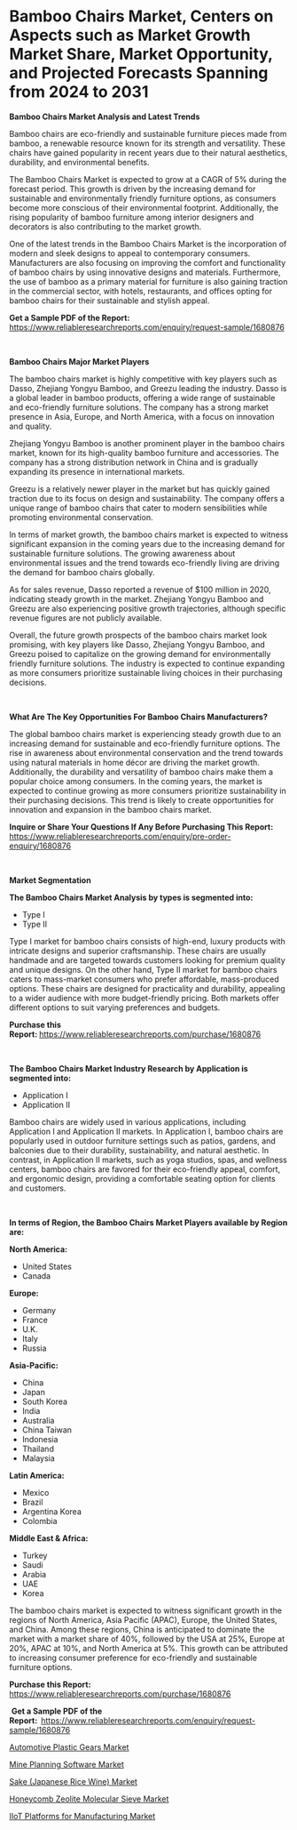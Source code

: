 <p><h1>Bamboo Chairs Market, Centers on Aspects such as Market Growth Market Share, Market Opportunity, and Projected Forecasts Spanning from 2024 to 2031</h1></p><p><strong>Bamboo Chairs Market Analysis and Latest Trends</strong></p>
<p><p>Bamboo chairs are eco-friendly and sustainable furniture pieces made from bamboo, a renewable resource known for its strength and versatility. These chairs have gained popularity in recent years due to their natural aesthetics, durability, and environmental benefits.</p><p>The Bamboo Chairs Market is expected to grow at a CAGR of 5% during the forecast period. This growth is driven by the increasing demand for sustainable and environmentally friendly furniture options, as consumers become more conscious of their environmental footprint. Additionally, the rising popularity of bamboo furniture among interior designers and decorators is also contributing to the market growth.</p><p>One of the latest trends in the Bamboo Chairs Market is the incorporation of modern and sleek designs to appeal to contemporary consumers. Manufacturers are also focusing on improving the comfort and functionality of bamboo chairs by using innovative designs and materials. Furthermore, the use of bamboo as a primary material for furniture is also gaining traction in the commercial sector, with hotels, restaurants, and offices opting for bamboo chairs for their sustainable and stylish appeal.</p></p>
<p><strong>Get a Sample PDF of the Report:&nbsp;</strong> <a href="https://www.reliableresearchreports.com/enquiry/request-sample/1680876">https://www.reliableresearchreports.com/enquiry/request-sample/1680876</a></p>
<p>&nbsp;</p>
<p><strong>Bamboo Chairs Major Market Players</strong></p>
<p><p>The bamboo chairs market is highly competitive with key players such as Dasso, Zhejiang Yongyu Bamboo, and Greezu leading the industry. Dasso is a global leader in bamboo products, offering a wide range of sustainable and eco-friendly furniture solutions. The company has a strong market presence in Asia, Europe, and North America, with a focus on innovation and quality.</p><p>Zhejiang Yongyu Bamboo is another prominent player in the bamboo chairs market, known for its high-quality bamboo furniture and accessories. The company has a strong distribution network in China and is gradually expanding its presence in international markets.</p><p>Greezu is a relatively newer player in the market but has quickly gained traction due to its focus on design and sustainability. The company offers a unique range of bamboo chairs that cater to modern sensibilities while promoting environmental conservation.</p><p>In terms of market growth, the bamboo chairs market is expected to witness significant expansion in the coming years due to the increasing demand for sustainable furniture solutions. The growing awareness about environmental issues and the trend towards eco-friendly living are driving the demand for bamboo chairs globally.</p><p>As for sales revenue, Dasso reported a revenue of $100 million in 2020, indicating steady growth in the market. Zhejiang Yongyu Bamboo and Greezu are also experiencing positive growth trajectories, although specific revenue figures are not publicly available.</p><p>Overall, the future growth prospects of the bamboo chairs market look promising, with key players like Dasso, Zhejiang Yongyu Bamboo, and Greezu poised to capitalize on the growing demand for environmentally friendly furniture solutions. The industry is expected to continue expanding as more consumers prioritize sustainable living choices in their purchasing decisions.</p></p>
<p>&nbsp;</p>
<p><strong>What Are The Key Opportunities For Bamboo Chairs Manufacturers?</strong></p>
<p><p>The global bamboo chairs market is experiencing steady growth due to an increasing demand for sustainable and eco-friendly furniture options. The rise in awareness about environmental conservation and the trend towards using natural materials in home décor are driving the market growth. Additionally, the durability and versatility of bamboo chairs make them a popular choice among consumers. In the coming years, the market is expected to continue growing as more consumers prioritize sustainability in their purchasing decisions. This trend is likely to create opportunities for innovation and expansion in the bamboo chairs market.</p></p>
<p><strong>Inquire or Share Your Questions If Any Before Purchasing This Report:</strong> <a href="https://www.reliableresearchreports.com/enquiry/pre-order-enquiry/1680876">https://www.reliableresearchreports.com/enquiry/pre-order-enquiry/1680876</a></p>
<p>&nbsp;</p>
<p><strong>Market Segmentation</strong></p>
<p><strong>The Bamboo Chairs Market Analysis by types is segmented into:</strong></p>
<p><ul><li>Type I</li><li>Type II</li></ul></p>
<p><p>Type I market for bamboo chairs consists of high-end, luxury products with intricate designs and superior craftsmanship. These chairs are usually handmade and are targeted towards customers looking for premium quality and unique designs. On the other hand, Type II market for bamboo chairs caters to mass-market consumers who prefer affordable, mass-produced options. These chairs are designed for practicality and durability, appealing to a wider audience with more budget-friendly pricing. Both markets offer different options to suit varying preferences and budgets.</p></p>
<p><strong>Purchase this Report:&nbsp;</strong><a href="https://www.reliableresearchreports.com/purchase/1680876">https://www.reliableresearchreports.com/purchase/1680876</a></p>
<p>&nbsp;</p>
<p><strong>The Bamboo Chairs Market Industry Research by Application is segmented into:</strong></p>
<p><ul><li>Application I</li><li>Application II</li></ul></p>
<p><p>Bamboo chairs are widely used in various applications, including Application I and Application II markets. In Application I, bamboo chairs are popularly used in outdoor furniture settings such as patios, gardens, and balconies due to their durability, sustainability, and natural aesthetic. In contrast, in Application II markets, such as yoga studios, spas, and wellness centers, bamboo chairs are favored for their eco-friendly appeal, comfort, and ergonomic design, providing a comfortable seating option for clients and customers.</p></p>
<p>&nbsp;</p>
<p><strong>In terms of Region, the Bamboo Chairs Market Players available by Region are:</strong></p>
<p>
    <p> <strong> North America: </strong>
        <ul>
            <li>United States</li>
            <li>Canada</li>
        </ul>
        </p> 
    <p> <strong> Europe: </strong>
        <ul>
            <li>Germany</li>
            <li>France</li>
            <li>U.K.</li>
            <li>Italy</li>
            <li>Russia</li>
        </ul>
        </p> 
    <p> <strong> Asia-Pacific: </strong>
        <ul>
            <li>China</li>
            <li>Japan</li>
            <li>South Korea</li>
            <li>India</li>
            <li>Australia</li>
            <li>China Taiwan</li>
            <li>Indonesia</li>
            <li>Thailand</li>
            <li>Malaysia</li>
        </ul>
        </p> 
    <p> <strong> Latin America: </strong>
        <ul>
            <li>Mexico</li>
            <li>Brazil</li>
            <li>Argentina Korea</li>
            <li>Colombia</li>
        </ul>
        </p> 
    <p> <strong> Middle East & Africa: </strong>
        <ul>
            <li>Turkey</li>
            <li>Saudi</li>
            <li>Arabia</li>
            <li>UAE</li>
            <li>Korea</li>
        </ul>
    </p>
    </p>
<p><p>The bamboo chairs market is expected to witness significant growth in the regions of North America, Asia Pacific (APAC), Europe, the United States, and China. Among these regions, China is anticipated to dominate the market with a market share of 40%, followed by the USA at 25%, Europe at 20%, APAC at 10%, and North America at 5%. This growth can be attributed to increasing consumer preference for eco-friendly and sustainable furniture options.</p></p>
<p><strong>Purchase this Report: </strong><a href="https://www.reliableresearchreports.com/purchase/1680876">https://www.reliableresearchreports.com/purchase/1680876</a></p>
<p>&nbsp;<strong>Get a Sample PDF of the Report:&nbsp;&nbsp;</strong><a href="https://www.reliableresearchreports.com/enquiry/request-sample/1680876">https://www.reliableresearchreports.com/enquiry/request-sample/1680876</a></p>
<p><strong></strong></p>
<p><p><a href="https://issuu.com/reportprime-2/docs/automotive-plastic-gears-market-size-2030.pptx">Automotive Plastic Gears Market</a></p><p><a href="https://github.com/brenzgnarento/Market-Research-Report-List-1/blob/main/mine-planning-software-market.md">Mine Planning Software Market</a></p><p><a href="https://github.com/jerrycopelandthomaswsqd8q/Market-Research-Report-List-1/blob/main/sake-japanese-rice-wine-market.md">Sake (Japanese Rice Wine) Market</a></p><p><a href="https://issuu.com/reportprime-2/docs/honeycomb-zeolite-molecular-sieve-market-size-2030">Honeycomb Zeolite Molecular Sieve Market</a></p><p><a href="https://medium.com/@leorawolf/iiot-platforms-for-manufacturing-market-furnishes-information-on-market-share-market-trends-and-07df129703eb">IIoT Platforms for Manufacturing Market</a></p></p>